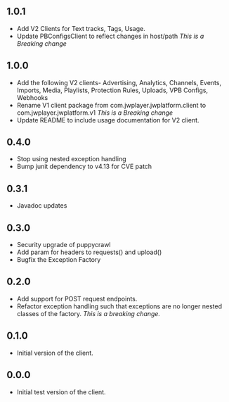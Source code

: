## 1.0.1

* Add V2 Clients for Text tracks, Tags, Usage.
* Update PBConfigsClient to reflect changes in host/path _This is a Breaking change_

## 1.0.0

* Add the following V2 clients-
Advertising, Analytics, Channels, Events, Imports, Media, Playlists, Protection Rules, Uploads, VPB Configs, Webhooks
* Rename V1 client package from com.jwplayer.jwplatform.client to com.jwplayer.jwplatform.v1  _This is a Breaking change_
* Update README to include usage documentation for V2 client.

## 0.4.0

* Stop using nested exception handling
* Bump junit dependency to v4.13 for CVE patch

## 0.3.1

* Javadoc updates

## 0.3.0

* Security upgrade of puppycrawl
* Add param for headers to requests() and upload()
* Bugfix the Exception Factory

## 0.2.0

* Add support for POST request endpoints.
* Refactor exception handling such that exceptions are no longer nested classes of the factory. _This is a breaking
  change._

## 0.1.0

* Initial version of the client.

## 0.0.0

* Initial test version of the client.